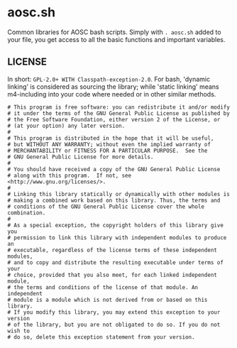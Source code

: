 aosc.sh
=======

Common libraries for AOSC bash scripts. Simply with `. aosc.sh` added to your
file, you get access to all the basic functions and important variables.

LICENSE
-------

In short: `GPL-2.0+ WITH Classpath-exception-2.0`. For bash, 'dynamic linking'
is considered as sourcing the library; while 'static linking' means m4-including
into your code where needed or in other similar methods.

```
# This program is free software: you can redistribute it and/or modify
# it under the terms of the GNU General Public License as published by
# the Free Software Foundation, either version 2 of the License, or
# (at your option) any later version.
#
# This program is distributed in the hope that it will be useful,
# but WITHOUT ANY WARRANTY; without even the implied warranty of
# MERCHANTABILITY or FITNESS FOR A PARTICULAR PURPOSE.  See the
# GNU General Public License for more details.
#
# You should have received a copy of the GNU General Public License
# along with this program.  If not, see <http://www.gnu.org/licenses/>.
# 
# Linking this library statically or dynamically with other modules is
# making a combined work based on this library. Thus, the terms and 
# conditions of the GNU General Public License cover the whole combination.
#
# As a special exception, the copyright holders of this library give you
# permission to link this library with independent modules to produce an
# executable, regardless of the license terms of these independent modules,
# and to copy and distribute the resulting executable under terms of your
# choice, provided that you also meet, for each linked independent module,
# the terms and conditions of the license of that module. An independent
# module is a module which is not derived from or based on this library.
# If you modify this library, you may extend this exception to your version
# of the library, but you are not obligated to do so. If you do not wish to
# do so, delete this exception statement from your version.
```
